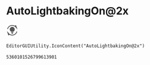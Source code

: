 # AutoLightbakingOn@2x
![](/img/AutoLightbakingOn@2x.png)

``` CSharp
EditorGUIUtility.IconContent("AutoLightbakingOn@2x")
```
```
5360101526799613901
```
